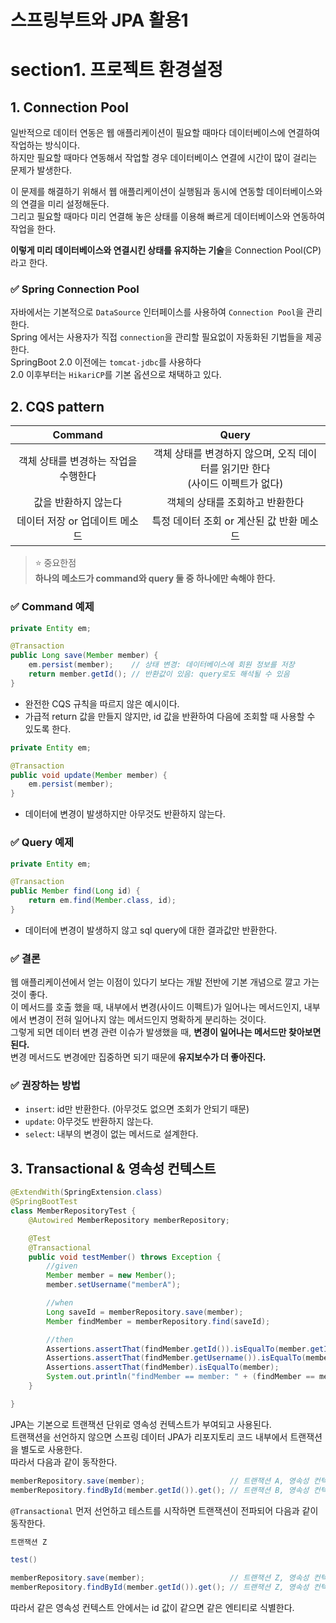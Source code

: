 # 스프링부트와 JPA 활용1

# section1. 프로젝트 환경설정
## 1. Connection Pool
일반적으로 데이터 연동은 웹 애플리케이션이 필요할 때마다 데이터베이스에 연결하여 작업하는 방식이다.  
하지만 필요할 때마다 연동해서 작업할 경우 데이터베이스 연결에 시간이 많이 걸리는 문제가 발생한다.  

이 문제를 해결하기 위해서 웹 애플리케이션이 실행됨과 동시에 연동할 데이터베이스와의 연결을 미리 설정해둔다.  
그리고 필요할 때마다 미리 연결해 놓은 상태를 이용해 빠르게 데이터베이스와 연동하여 작업을 한다.

**이렇게 미리 데이터베이스와 연결시킨 상태를 유지하는 기술**을 Connection Pool(CP) 라고 한다.

### ✅ Spring Connection Pool
자바에서는 기본적으로 `DataSource` 인터페이스를 사용하여 `Connection Pool`을 관리한다.  
Spring 에서는 사용자가 직접 `connection`을 관리할 필요없이 자동화된 기법들을 제공한다.  
SpringBoot 2.0 이전에는 `tomcat-jdbc`를 사용하다  
2.0 이후부터는 `HikariCP`를 기본 옵션으로 채택하고 있다.

## 2. CQS pattern
|       Command        |                      Query                       |
|:--------------------:|:------------------------------------------------:|
| 객체 상태를 변경하는 작업을 수행한다 | 객체 상태를 변경하지 않으며, 오직 데이터를 읽기만 한다<br>(사이드 이펙트가 없다) |
|     값을 반환하지 않는다      |                객체의 상태를 조회하고 반환한다                 |
|  데이터 저장 or 업데이트 메소드  |            특정 데이터 조회 or 계산된 값 반환 메소드             |

> ⭐️ 중요한점  
> **하나의 메소드가 command와 query 둘 중 하나에만 속해야 한다.**

### ✅ Command 예제
```java
private Entity em;

@Transaction
public Long save(Member member) {
    em.persist(member);    // 상태 변경: 데이터베이스에 회원 정보를 저장
    return member.getId(); // 반환값이 있음: query로도 해석될 수 있음
}
```
- 완전한 CQS 규칙을 따르지 않은 예시이다.
- 가급적 return 값을 만들지 않지만, id 값을 반환하여 다음에 조회할 때 사용할 수 있도록 한다.

```java
private Entity em;

@Transaction
public void update(Member member) {
    em.persist(member);
}
```
- 데이터에 변경이 발생하지만 아무것도 반환하지 않는다.

### ✅ Query 예제
```java
private Entity em;

@Transaction
public Member find(Long id) {
    return em.find(Member.class, id);
}
```
- 데이터에 변경이 발생하지 않고 sql query에 대한 결과값만 반환한다.

### ✅ 결론
웹 애플리케이션에서 얻는 이점이 있다기 보다는 개발 전반에 기본 개념으로 깔고 가는 것이 좋다.  
이 메서드를 호출 했을 때, 내부에서 변경(사이드 이펙트)가 일어나는 메서드인지, 내부에서 변경이 전혀 일어나지 않는 메서드인지 명확하게 분리하는 것이다.  
그렇게 되면 데이터 변경 관련 이슈가 발생했을 때, **변경이 일어나는 메서드만 찾아보면 된다.**   
변경 메서드도 변경에만 집중하면 되기 때문에 **유지보수가 더 좋아진다.** 

### ✅ 권장하는 방법
- `insert`: id만 반환한다. (아무것도 없으면 조회가 안되기 때문)
- `update`: 아무것도 반환하지 않는다.
- `select`: 내부의 변경이 없는 메서드로 설계한다.

## 3. Transactional & 영속성 컨텍스트
```java
@ExtendWith(SpringExtension.class)
@SpringBootTest
class MemberRepositoryTest {
    @Autowired MemberRepository memberRepository;

    @Test
    @Transactional
    public void testMember() throws Exception {
        //given
        Member member = new Member();
        member.setUsername("memberA");

        //when
        Long saveId = memberRepository.save(member);
        Member findMember = memberRepository.find(saveId);

        //then
        Assertions.assertThat(findMember.getId()).isEqualTo(member.getId());
        Assertions.assertThat(findMember.getUsername()).isEqualTo(member.getUsername());
        Assertions.assertThat(findMember).isEqualTo(member);
        System.out.println("findMember == member: " + (findMember == member)); // findMember == member: true
    }

}
```
JPA는 기본으로 트랜잭션 단위로 영속성 컨텍스트가 부여되고 사용된다.  
트랜잭션을 선언하지 않으면 스프링 데이터 JPA가 리포지토리 코드 내부에서 트랜잭션을 별도로 사용한다.  
따라서 다음과 같이 동작한다.  
```java
memberRepository.save(member);                   // 트랜잭션 A, 영속성 컨텍스트A
memberRepository.findById(member.getId()).get(); // 트랜잭션 B, 영속성 컨텍스트B
```
`@Transactional` 먼저 선언하고 테스트를 시작하면 트랜잭션이 전파되어 다음과 같이 동작한다.  
```java
트랜잭션 Z

test()

memberRepository.save(member);                   // 트랜잭션 Z, 영속성 컨텍스트Z
memberRepository.findById(member.getId()).get(); // 트랜잭션 Z, 영속성 컨텍스트Z
```
따라서 같은 영속성 컨텍스트 안에서는 id 값이 같으면 같은 엔티티로 식별한다.